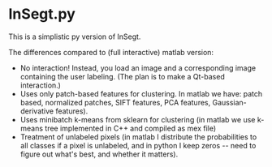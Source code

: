 # InSegt.py

This is a simplistic py version of InSegt.

The differences compared to (full interactive) matlab version:

* No interaction! Instead, you load an image and a corresponding image containing the user labeling. (The plan is to make a Qt-based interaction.)
* Uses only patch-based features for clustering. In matlab we have: patch based, normalized patches, SIFT features, PCA features, Gaussian-derivative features).
* Uses minibatch k-means from sklearn for clustering (in matlab we use k-means tree implemented in C++ and compiled as mex file)
* Treatment of unlabeled pixels (in matlab I distribute the probabilities to all classes if a pixel is unlabeled, and in python I keep zeros -- need to figure out what's best, and whether it matters). 
